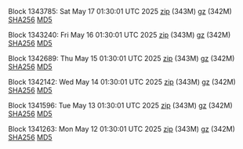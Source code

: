 Block 1343785: Sat May 17 01:30:01 UTC 2025 [zip](https://files.01coin.io/mainnet/2025-05-17/bootstrap.dat.zip) (343M) [gz](https://files.01coin.io/mainnet/2025-05-17/bootstrap.dat.tar.gz) (342M) [SHA256](https://files.01coin.io/mainnet/2025-05-17/sha256.txt) [MD5](https://files.01coin.io/mainnet/2025-05-17/md5.txt)

Block 1343240: Fri May 16 01:30:01 UTC 2025 [zip](https://files.01coin.io/mainnet/2025-05-16/bootstrap.dat.zip) (343M) [gz](https://files.01coin.io/mainnet/2025-05-16/bootstrap.dat.tar.gz) (342M) [SHA256](https://files.01coin.io/mainnet/2025-05-16/sha256.txt) [MD5](https://files.01coin.io/mainnet/2025-05-16/md5.txt)

Block 1342689: Thu May 15 01:30:01 UTC 2025 [zip](https://files.01coin.io/mainnet/2025-05-15/bootstrap.dat.zip) (343M) [gz](https://files.01coin.io/mainnet/2025-05-15/bootstrap.dat.tar.gz) (342M) [SHA256](https://files.01coin.io/mainnet/2025-05-15/sha256.txt) [MD5](https://files.01coin.io/mainnet/2025-05-15/md5.txt)

Block 1342142: Wed May 14 01:30:01 UTC 2025 [zip](https://files.01coin.io/mainnet/2025-05-14/bootstrap.dat.zip) (343M) [gz](https://files.01coin.io/mainnet/2025-05-14/bootstrap.dat.tar.gz) (342M) [SHA256](https://files.01coin.io/mainnet/2025-05-14/sha256.txt) [MD5](https://files.01coin.io/mainnet/2025-05-14/md5.txt)

Block 1341596: Tue May 13 01:30:01 UTC 2025 [zip](https://files.01coin.io/mainnet/2025-05-13/bootstrap.dat.zip) (343M) [gz](https://files.01coin.io/mainnet/2025-05-13/bootstrap.dat.tar.gz) (342M) [SHA256](https://files.01coin.io/mainnet/2025-05-13/sha256.txt) [MD5](https://files.01coin.io/mainnet/2025-05-13/md5.txt)

Block 1341263: Mon May 12 01:30:01 UTC 2025 [zip](https://files.01coin.io/mainnet/2025-05-12/bootstrap.dat.zip) (343M) [gz](https://files.01coin.io/mainnet/2025-05-12/bootstrap.dat.tar.gz) (342M) [SHA256](https://files.01coin.io/mainnet/2025-05-12/sha256.txt) [MD5](https://files.01coin.io/mainnet/2025-05-12/md5.txt)

